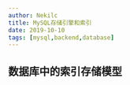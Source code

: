 ```yaml
---
author: Nekilc
title: MySQL存储引擎和索引
date: 2019-10-10
tags: [mysql,backend,database]
---
```


## 数据库中的索引存储模型

###  